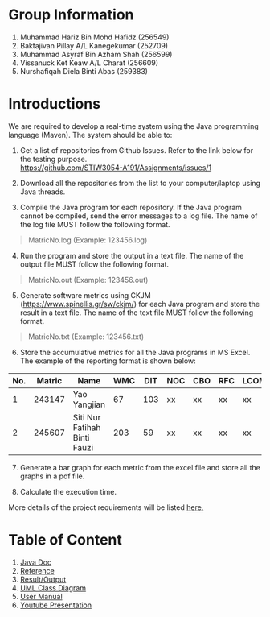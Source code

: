 
# Group Information
1. Muhammad Hariz Bin Mohd Hafidz    (256549)
2. Baktajivan Pillay A/L Kanegekumar (252709)  
3. Muhammad Asyraf Bin Azham Shah    (256599)  
4. Vissanuck Ket Keaw A/L Charat     (256609)
5. Nurshafiqah Diela Binti Abas      (259383)  

# Introductions
We are required to develop a real-time system using the Java programming language (Maven). The system should be able to:

1. Get a list of repositories from Github Issues. Refer to the link below for the testing purpose.  
   https://github.com/STIW3054-A191/Assignments/issues/1

2. Download all the repositories from the list to your computer/laptop using Java threads.

3. Compile the Java program for each repository. If the Java program cannot be compiled, send the error messages to a log file. The name of the log file MUST follow the following format. 
>MatricNo.log (Example: 123456.log)

4. Run the program and store the output in a text file. The name of the output file MUST follow the following format. 
>MatricNo.out (Example: 123456.out)

5. Generate software metrics using CKJM (https://www.spinellis.gr/sw/ckjm/) for each Java program and store the result in a text file. The name of the text file MUST follow the following format. 
>MatricNo.txt (Example: 123456.txt)

6. Store the accumulative metrics for all the Java programs in MS Excel. The example of the reporting format is shown below:

| No. | Matric | Name                             | WMC  | DIT | NOC | CBO | RFC | LCOM |
|-----|--------|----------------------------------|------|-----|-----|-----|-----|------|
| 1   | 243147 | Yao Yangjian                     | 67   | 103 | xx  | xx  | xx  | xx   |
| 2   | 245607 | Siti Nur Fatihah Binti Fauzi     | 203  | 59  | xx  | xx  | xx  | xx   |

7. Generate a bar graph for each metric from the excel file and store all the graphs in a pdf file.

8. Calculate the execution time.

More details of the project requirements will be listed [here.](https://github.com/STIW3054-A191/Assignments/wiki/Group-Project)

# Table of Content

1. [Java Doc](https://github.com/STIW3054-A191/Githubbers/wiki/JavaDoc)
2. [Reference](https://github.com/STIW3054-A191/Githubbers/wiki/Reference)
3. [Result/Output](https://github.com/STIW3054-A191/Githubbers/wiki/Result-Output)
4. [UML Class Diagram](https://github.com/STIW3054-A191/Githubbers/wiki/UML-Class-Diagram)
5. [User Manual](https://github.com/STIW3054-A191/Githubbers/wiki/User-Manual)
6. [Youtube Presentation](https://github.com/STIW3054-A191/Githubbers/wiki/Youtube-Presentation)
